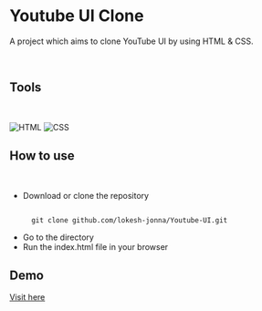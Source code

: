 <h1 id="youtube-ui-clone">Youtube UI Clone</h1>

<p>A project which aims to clone YouTube UI by using HTML & CSS. </p>
<br>

<h2 id="tech-stack-used">Tools</h2>
<br>

<p><img src="https://img.shields.io/badge/html5%20-%23E34F26.svg?&style=for-the-badge&logo=html5&logoColor=white" alt="HTML">
<img src="https://img.shields.io/badge/css3%20-%231572B6.svg?&style=for-the-badge&logo=css3&logoColor=white" alt="CSS">

<h2 id="how-to-use">How to use</h2>
<br>

<ul>
  <li>Download or clone the repository</li>
<pre><code>
  git clone github.com/lokesh-jonna/Youtube-UI.git
</code></pre>
  <li>Go to the directory</li>
  <li>Run the index.html file in your browser</li>
</ul>

<h2>Demo</h2>
<a href="http://youtube-simpleinterface.netlify.app/">Visit here</a>
